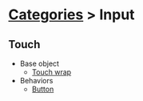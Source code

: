 # [Categories](categories.index.html) > Input

## Touch

- Base object
  - [Touch wrap](rex_touchwrap.html)
- Behaviors
  - [Button](rex_button.html)